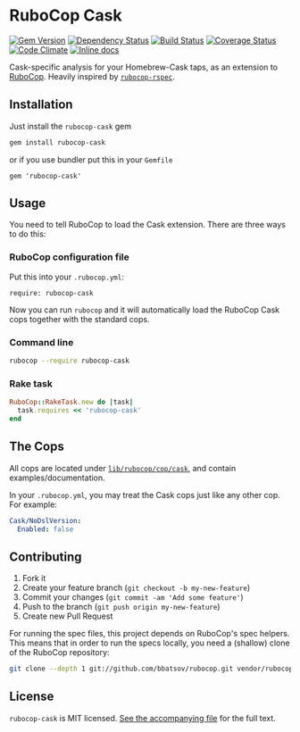 # RuboCop Cask

[![Gem Version](https://badge.fury.io/rb/rubocop-cask.svg)](http://badge.fury.io/rb/rubocop-cask)
[![Dependency Status](https://gemnasium.com/jawshooah/rubocop-cask.svg)](https://gemnasium.com/jawshooah/rubocop-cask)
[![Build Status](https://travis-ci.org/jawshooah/rubocop-cask.svg?branch=master)](https://travis-ci.org/jawshooah/rubocop-cask)
[![Coverage Status](https://img.shields.io/codeclimate/coverage/github/jawshooah/rubocop-cask.svg)](https://codeclimate.com/github/jawshooah/rubocop-cask)
[![Code Climate](https://codeclimate.com/github/jawshooah/rubocop-cask/badges/gpa.svg)](https://codeclimate.com/github/jawshooah/rubocop-cask)
[![Inline docs](http://inch-ci.org/github/jawshooah/rubocop-cask.svg)](http://inch-ci.org/github/jawshooah/rubocop-cask)

Cask-specific analysis for your Homebrew-Cask taps, as an extension to
[RuboCop](https://github.com/bbatsov/rubocop). Heavily inspired by [`rubocop-rspec`](https://github.com/nevir/rubocop-rspec).


## Installation

Just install the `rubocop-cask` gem

```bash
gem install rubocop-cask
```

or if you use bundler put this in your `Gemfile`

```
gem 'rubocop-cask'
```


## Usage

You need to tell RuboCop to load the Cask extension. There are three ways to do this:

### RuboCop configuration file

Put this into your `.rubocop.yml`:

```
require: rubocop-cask
```

Now you can run `rubocop` and it will automatically load the RuboCop Cask cops together with the standard cops.

### Command line

```bash
rubocop --require rubocop-cask
```

### Rake task

```ruby
RuboCop::RakeTask.new do |task|
  task.requires << 'rubocop-cask'
end
```


## The Cops

All cops are located under [`lib/rubocop/cop/cask`](lib/rubocop/cop/cask), and contain examples/documentation.

In your `.rubocop.yml`, you may treat the Cask cops just like any other cop. For example:

```yaml
Cask/NoDslVersion:
  Enabled: false
```


## Contributing

1. Fork it
2. Create your feature branch (`git checkout -b my-new-feature`)
3. Commit your changes (`git commit -am 'Add some feature'`)
4. Push to the branch (`git push origin my-new-feature`)
5. Create new Pull Request

For running the spec files, this project depends on RuboCop's spec helpers. This means that in order to run the specs locally, you need a (shallow) clone of the RuboCop repository:

```bash
git clone --depth 1 git://github.com/bbatsov/rubocop.git vendor/rubocop
```

## License

`rubocop-cask` is MIT licensed. [See the accompanying file](MIT-LICENSE.md) for
the full text.
